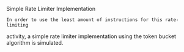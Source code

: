 Simple Rate Limiter Implementation

    In order to use the least amount of instructions for this rate-limiting 
activity, a simple rate limiter implementation using the token bucket algorithm 
is simulated.
